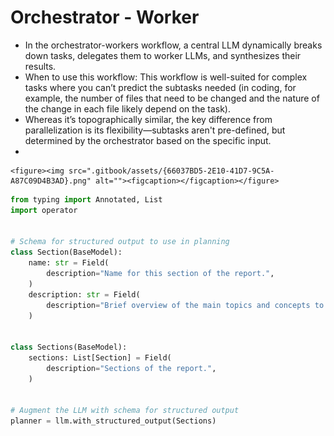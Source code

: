 # Orchestrator - Worker

* In the orchestrator-workers workflow, a central LLM dynamically breaks down tasks, delegates them to worker LLMs, and synthesizes their results.
* When to use this workflow: This workflow is well-suited for complex tasks where you can’t predict the subtasks needed (in coding, for example, the number of files that need to be changed and the nature of the change in each file likely depend on the task).&#x20;
* Whereas it’s topographically similar, the key difference from parallelization is its flexibility—subtasks aren't pre-defined, but determined by the orchestrator based on the specific input.
*

    <figure><img src=".gitbook/assets/{66037BD5-2E10-41D7-9C5A-A87C09D4B3AD}.png" alt=""><figcaption></figcaption></figure>

```python
from typing import Annotated, List
import operator


# Schema for structured output to use in planning
class Section(BaseModel):
    name: str = Field(
        description="Name for this section of the report.",
    )
    description: str = Field(
        description="Brief overview of the main topics and concepts to be covered in this section.",
    )


class Sections(BaseModel):
    sections: List[Section] = Field(
        description="Sections of the report.",
    )


# Augment the LLM with schema for structured output
planner = llm.with_structured_output(Sections)
```
